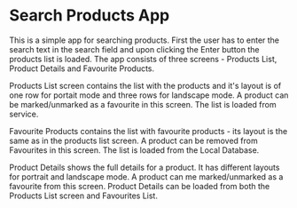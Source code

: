 # Search Products App

This is a simple app for searching products.
First the user has to enter the search text in the search field and upon clicking the Enter button the products list is loaded.
The app consists of three screens - Products List, Product Details and Favourite Products.

Products List screen contains the list with the products and it's layout is of one row for portait mode and three rows for landscape mode. 
A product can be marked/unmarked as a favourite in this screen. The list is loaded from service.

Favourite Products contains the list with favourite products - its layout is the same as in the products list screen. 
A product can be removed from Favourites in this screen. The  list is loaded from the Local Database.

Product Details shows the full details for a product. It has different layouts for portrait and landscape mode.
A product can me marked/unmarked as a favourite from this screen. Product Details can be loaded from both the 
Products List screen and Favourites List.
